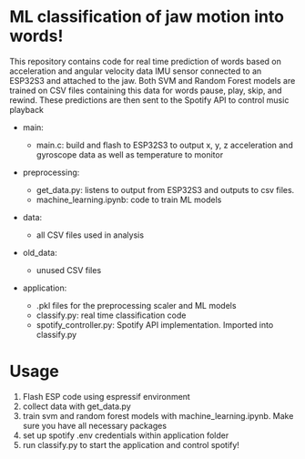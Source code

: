 # ML classification of jaw motion into words!

This repository contains code for real time prediction of words based on acceleration and angular velocity data IMU sensor connected to an ESP32S3 and attached to the jaw. Both SVM and Random Forest models are trained on CSV files containing this data for words pause, play, skip, and rewind. These predictions are then sent to the Spotify API to control music playback

- main:
    - main.c: build and flash to ESP32S3 to output x, y, z acceleration and gyroscope data as well as temperature to monitor

- preprocessing:
    - get_data.py: listens to output from ESP32S3 and outputs to csv files. 
    - machine_learning.ipynb: code to train ML models

- data:
    - all CSV files used in analysis

- old_data:
    - unused CSV files

- application:
    - .pkl files for the preprocessing scaler and ML models
    - classify.py: real time classification code
    - spotify_controller.py: Spotify API implementation. Imported into classify.py



# Usage

1. Flash ESP code using espressif environment
2. collect data with get_data.py
3. train svm and random forest models with machine_learning.ipynb. Make sure you have all necessary packages
4. set up spotify .env credentials within application folder 
5. run classify.py to start the application and control spotify!
